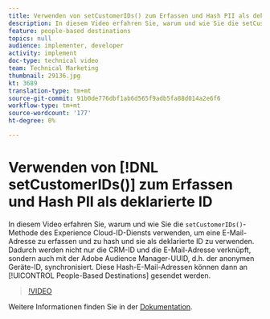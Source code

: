 ```yaml
---
title: Verwenden von setCustomerIDs() zum Erfassen und Hash PII als deklarierte ID
description: In diesem Video erfahren Sie, warum und wie Sie die setCustomerIDs()-Methode des Experience Cloud-ID-Diensts verwenden, um eine E-Mail-Adresse zu erfassen und zu hash und sie als deklarierte ID zu verwenden. Dadurch werden nicht nur die CRM-ID und die E-Mail-Adresse verknüpft, sondern auch mit der Adobe Audience Manager-UUID, d.h. der anonymen Geräte-ID, synchronisiert. Diese Hash-E-Mail-Adressen können dann an benutzerspezifische Ziele gesendet werden.
feature: people-based destinations
topics: null
audience: implementer, developer
activity: implement
doc-type: technical video
team: Technical Marketing
thumbnail: 29136.jpg
kt: 3689
translation-type: tm+mt
source-git-commit: 91b0de776dbf1ab6d565f9adb5fa88d014a2e6f6
workflow-type: tm+mt
source-wordcount: '177'
ht-degree: 0%

---
```



# Verwenden von [!DNL setCustomerIDs()] zum Erfassen und Hash PII als deklarierte ID

In diesem Video erfahren Sie, warum und wie Sie die `setCustomerIDs()`-Methode des Experience Cloud-ID-Diensts verwenden, um eine E-Mail-Adresse zu erfassen und zu hash und sie als deklarierte ID zu verwenden. Dadurch werden nicht nur die CRM-ID und die E-Mail-Adresse verknüpft, sondern auch mit der Adobe Audience Manager-UUID, d.h. der anonymen Geräte-ID, synchronisiert. Diese Hash-E-Mail-Adressen können dann an [!UICONTROL People-Based Destinations] gesendet werden.

>[!VIDEO](https://video.tv.adobe.com/v/29136/?quality=12)

Weitere Informationen finden Sie in der [Dokumentation](https://docs.adobe.com/content/help/en/id-service/using/reference/hashing-support.html).
